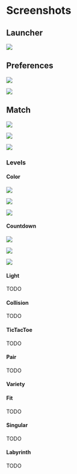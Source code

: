 # Screenshots

## Launcher

![](launcher.png)

## Preferences

![](preferences.png)

![](preferences_slider.png)

## Match

![](match_level_description.png)

![](match_cancel.png)

![](match_standings.png)

### Levels

#### Color

![](level_color.png)

![](level_color_fail.png)

![](level_color_success.png)

#### Countdown

![](level_countdown.png)

![](level_countdown_fail.png)

![](level_countdown_success.png)

#### Light

TODO

#### Collision

TODO

#### TicTacToe

TODO

#### Pair

TODO

#### Variety


#### Fit

TODO

#### Singular

TODO

#### Labyrinth

TODO
